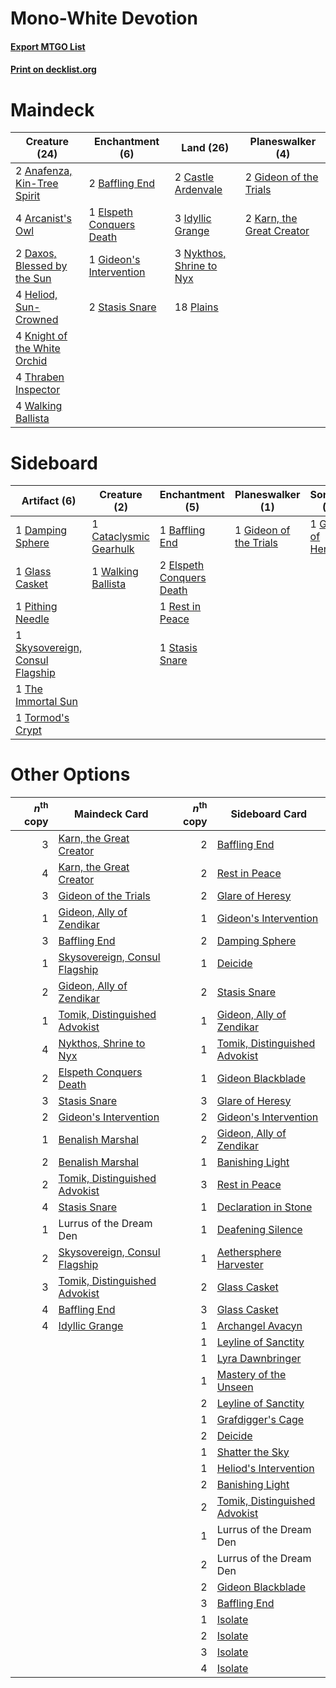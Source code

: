 # Mono-White Devotion

#### [Export MTGO List](../collection/Mono-White%20Devotion/Mono-White%20Devotion.txt)
#### [Print on decklist.org](http://decklist.org/?deckmain=2%09Anafenza,%20Kin-Tree%20Spirit%0A4%09Arcanist's%20Owl%0A2%09Baffling%20End%0A2%09Castle%20Ardenvale%0A2%09Daxos,%20Blessed%20by%20the%20Sun%0A1%09Elspeth%20Conquers%20Death%0A2%09Gideon%20of%20the%20Trials%0A1%09Gideon's%20Intervention%0A4%09Heliod,%20Sun-Crowned%0A3%09Idyllic%20Grange%0A2%09Karn,%20the%20Great%20Creator%0A4%09Knight%20of%20the%20White%20Orchid%0A3%09Nykthos,%20Shrine%20to%20Nyx%0A18%09Plains%0A2%09Stasis%20Snare%0A4%09Thraben%20Inspector%0A4%09Walking%20Ballista&deckside=1%09Baffling%20End%0A1%09Cataclysmic%20Gearhulk%0A1%09Damping%20Sphere%0A2%09Elspeth%20Conquers%20Death%0A1%09Gideon%20of%20the%20Trials%0A1%09Glare%20of%20Heresy%0A1%09Glass%20Casket%0A1%09Pithing%20Needle%0A1%09Rest%20in%20Peace%0A1%09Skysovereign,%20Consul%20Flagship%0A1%09Stasis%20Snare%0A1%09The%20Immortal%20Sun%0A1%09Tormod's%20Crypt%0A1%09Walking%20Ballista)
# Maindeck

|                                             Creature (24)                                             |                                          Enchantment (6)                                          |                                             Land (26)                                             |                                          Planeswalker (4)                                          |
|-------------------------------------------------------------------------------------------------------|---------------------------------------------------------------------------------------------------|---------------------------------------------------------------------------------------------------|----------------------------------------------------------------------------------------------------|
|2 [Anafenza, Kin-Tree Spirit](http://gatherer.wizards.com/Pages/Card/Details.aspx?multiverseid=394490) |2 [Baffling End](http://gatherer.wizards.com/Pages/Card/Details.aspx?multiverseid=439658)          |2 [Castle Ardenvale](http://gatherer.wizards.com/Pages/Card/Details.aspx?multiverseid=473200)      |2 [Gideon of the Trials](http://gatherer.wizards.com/Pages/Card/Details.aspx?multiverseid=426716)   |
|4 [Arcanist's Owl](http://gatherer.wizards.com/Pages/Card/Details.aspx?multiverseid=473168)            |1 [Elspeth Conquers Death](http://gatherer.wizards.com/Pages/Card/Details.aspx?multiverseid=476264)|3 [Idyllic Grange](http://gatherer.wizards.com/Pages/Card/Details.aspx?multiverseid=473208)        |2 [Karn, the Great Creator](http://gatherer.wizards.com/Pages/Card/Details.aspx?multiverseid=460928)|
|2 [Daxos, Blessed by the Sun](http://gatherer.wizards.com/Pages/Card/Details.aspx?multiverseid=476260) |1 [Gideon's Intervention](http://gatherer.wizards.com/Pages/Card/Details.aspx?multiverseid=426717) |3 [Nykthos, Shrine to Nyx](http://gatherer.wizards.com/Pages/Card/Details.aspx?multiverseid=373713)|                                                                                                    |
|4 [Heliod, Sun-Crowned](http://gatherer.wizards.com/Pages/Card/Details.aspx?multiverseid=476269)       |2 [Stasis Snare](http://gatherer.wizards.com/Pages/Card/Details.aspx?multiverseid=402048)          |18 [Plains](http://gatherer.wizards.com/Pages/Card/Details.aspx?multiverseid=439856)               |                                                                                                    |
|4 [Knight of the White Orchid](http://gatherer.wizards.com/Pages/Card/Details.aspx?multiverseid=178094)|                                                                                                   |                                                                                                   |                                                                                                    |
|4 [Thraben Inspector](http://gatherer.wizards.com/Pages/Card/Details.aspx?multiverseid=409784)         |                                                                                                   |                                                                                                   |                                                                                                    |
|4 [Walking Ballista](http://gatherer.wizards.com/Pages/Card/Details.aspx?multiverseid=423848)          |                                                                                                   |                                                                                                   |                                                                                                    |


# Sideboard

|                                               Artifact (6)                                               |                                          Creature (2)                                           |                                          Enchantment (5)                                          |                                        Planeswalker (1)                                         |                                        Sorcery (1)                                         |
|----------------------------------------------------------------------------------------------------------|-------------------------------------------------------------------------------------------------|---------------------------------------------------------------------------------------------------|-------------------------------------------------------------------------------------------------|--------------------------------------------------------------------------------------------|
|1 [Damping Sphere](http://gatherer.wizards.com/Pages/Card/Details.aspx?multiverseid=443101)               |1 [Cataclysmic Gearhulk](http://gatherer.wizards.com/Pages/Card/Details.aspx?multiverseid=417582)|1 [Baffling End](http://gatherer.wizards.com/Pages/Card/Details.aspx?multiverseid=439658)          |1 [Gideon of the Trials](http://gatherer.wizards.com/Pages/Card/Details.aspx?multiverseid=426716)|1 [Glare of Heresy](http://gatherer.wizards.com/Pages/Card/Details.aspx?multiverseid=373691)|
|1 [Glass Casket](http://gatherer.wizards.com/Pages/Card/Details.aspx?multiverseid=472977)                 |1 [Walking Ballista](http://gatherer.wizards.com/Pages/Card/Details.aspx?multiverseid=423848)    |2 [Elspeth Conquers Death](http://gatherer.wizards.com/Pages/Card/Details.aspx?multiverseid=476264)|                                                                                                 |                                                                                            |
|1 [Pithing Needle](http://gatherer.wizards.com/Pages/Card/Details.aspx?multiverseid=129526)               |                                                                                                 |1 [Rest in Peace](http://gatherer.wizards.com/Pages/Card/Details.aspx?multiverseid=442021)         |                                                                                                 |                                                                                            |
|1 [Skysovereign, Consul Flagship](http://gatherer.wizards.com/Pages/Card/Details.aspx?multiverseid=417807)|                                                                                                 |1 [Stasis Snare](http://gatherer.wizards.com/Pages/Card/Details.aspx?multiverseid=402048)          |                                                                                                 |                                                                                            |
|1 [The Immortal Sun](http://gatherer.wizards.com/Pages/Card/Details.aspx?multiverseid=439844)             |                                                                                                 |                                                                                                   |                                                                                                 |                                                                                            |
|1 [Tormod's Crypt](http://gatherer.wizards.com/Pages/Card/Details.aspx?multiverseid=389723)               |                                                                                                 |                                                                                                   |                                                                                                 |                                                                                            |


# Other Options

|*n*<sup>th</sup> copy|                                             Maindeck Card                                              |*n*<sup>th</sup> copy|                                             Sideboard Card                                             |
|--------------------:|--------------------------------------------------------------------------------------------------------|--------------------:|--------------------------------------------------------------------------------------------------------|
|                    3|[Karn, the Great Creator](http://gatherer.wizards.com/Pages/Card/Details.aspx?multiverseid=460928)      |                    2|[Baffling End](http://gatherer.wizards.com/Pages/Card/Details.aspx?multiverseid=439658)                 |
|                    4|[Karn, the Great Creator](http://gatherer.wizards.com/Pages/Card/Details.aspx?multiverseid=460928)      |                    2|[Rest in Peace](http://gatherer.wizards.com/Pages/Card/Details.aspx?multiverseid=442021)                |
|                    3|[Gideon of the Trials](http://gatherer.wizards.com/Pages/Card/Details.aspx?multiverseid=426716)         |                    2|[Glare of Heresy](http://gatherer.wizards.com/Pages/Card/Details.aspx?multiverseid=373691)              |
|                    1|[Gideon, Ally of Zendikar](http://gatherer.wizards.com/Pages/Card/Details.aspx?multiverseid=401897)     |                    1|[Gideon's Intervention](http://gatherer.wizards.com/Pages/Card/Details.aspx?multiverseid=426717)        |
|                    3|[Baffling End](http://gatherer.wizards.com/Pages/Card/Details.aspx?multiverseid=439658)                 |                    2|[Damping Sphere](http://gatherer.wizards.com/Pages/Card/Details.aspx?multiverseid=443101)               |
|                    1|[Skysovereign, Consul Flagship](http://gatherer.wizards.com/Pages/Card/Details.aspx?multiverseid=417807)|                    1|[Deicide](http://gatherer.wizards.com/Pages/Card/Details.aspx?multiverseid=380395)                      |
|                    2|[Gideon, Ally of Zendikar](http://gatherer.wizards.com/Pages/Card/Details.aspx?multiverseid=401897)     |                    2|[Stasis Snare](http://gatherer.wizards.com/Pages/Card/Details.aspx?multiverseid=402048)                 |
|                    1|[Tomik, Distinguished Advokist](http://gatherer.wizards.com/Pages/Card/Details.aspx?multiverseid=460961)|                    1|[Gideon, Ally of Zendikar](http://gatherer.wizards.com/Pages/Card/Details.aspx?multiverseid=401897)     |
|                    4|[Nykthos, Shrine to Nyx](http://gatherer.wizards.com/Pages/Card/Details.aspx?multiverseid=373713)       |                    1|[Tomik, Distinguished Advokist](http://gatherer.wizards.com/Pages/Card/Details.aspx?multiverseid=460961)|
|                    2|[Elspeth Conquers Death](http://gatherer.wizards.com/Pages/Card/Details.aspx?multiverseid=476264)       |                    1|[Gideon Blackblade](http://gatherer.wizards.com/Pages/Card/Details.aspx?multiverseid=463943)            |
|                    3|[Stasis Snare](http://gatherer.wizards.com/Pages/Card/Details.aspx?multiverseid=402048)                 |                    3|[Glare of Heresy](http://gatherer.wizards.com/Pages/Card/Details.aspx?multiverseid=373691)              |
|                    2|[Gideon's Intervention](http://gatherer.wizards.com/Pages/Card/Details.aspx?multiverseid=426717)        |                    2|[Gideon's Intervention](http://gatherer.wizards.com/Pages/Card/Details.aspx?multiverseid=426717)        |
|                    1|[Benalish Marshal](http://gatherer.wizards.com/Pages/Card/Details.aspx?multiverseid=442894)             |                    2|[Gideon, Ally of Zendikar](http://gatherer.wizards.com/Pages/Card/Details.aspx?multiverseid=401897)     |
|                    2|[Benalish Marshal](http://gatherer.wizards.com/Pages/Card/Details.aspx?multiverseid=442894)             |                    1|[Banishing Light](http://gatherer.wizards.com/Pages/Card/Details.aspx?multiverseid=405135)              |
|                    2|[Tomik, Distinguished Advokist](http://gatherer.wizards.com/Pages/Card/Details.aspx?multiverseid=460961)|                    3|[Rest in Peace](http://gatherer.wizards.com/Pages/Card/Details.aspx?multiverseid=442021)                |
|                    4|[Stasis Snare](http://gatherer.wizards.com/Pages/Card/Details.aspx?multiverseid=402048)                 |                    1|[Declaration in Stone](http://gatherer.wizards.com/Pages/Card/Details.aspx?multiverseid=409750)         |
|                    1|Lurrus of the Dream Den                                                                                 |                    1|[Deafening Silence](http://gatherer.wizards.com/Pages/Card/Details.aspx?multiverseid=472972)            |
|                    2|[Skysovereign, Consul Flagship](http://gatherer.wizards.com/Pages/Card/Details.aspx?multiverseid=417807)|                    1|[Aethersphere Harvester](http://gatherer.wizards.com/Pages/Card/Details.aspx?multiverseid=423809)       |
|                    3|[Tomik, Distinguished Advokist](http://gatherer.wizards.com/Pages/Card/Details.aspx?multiverseid=460961)|                    2|[Glass Casket](http://gatherer.wizards.com/Pages/Card/Details.aspx?multiverseid=472977)                 |
|                    4|[Baffling End](http://gatherer.wizards.com/Pages/Card/Details.aspx?multiverseid=439658)                 |                    3|[Glass Casket](http://gatherer.wizards.com/Pages/Card/Details.aspx?multiverseid=472977)                 |
|                    4|[Idyllic Grange](http://gatherer.wizards.com/Pages/Card/Details.aspx?multiverseid=473208)               |                    1|[Archangel Avacyn](http://gatherer.wizards.com/Pages/Card/Details.aspx?multiverseid=409741)             |
|                     |                                                                                                        |                    1|[Leyline of Sanctity](http://gatherer.wizards.com/Pages/Card/Details.aspx?multiverseid=204993)          |
|                     |                                                                                                        |                    1|[Lyra Dawnbringer](http://gatherer.wizards.com/Pages/Card/Details.aspx?multiverseid=442914)             |
|                     |                                                                                                        |                    1|[Mastery of the Unseen](http://gatherer.wizards.com/Pages/Card/Details.aspx?multiverseid=391878)        |
|                     |                                                                                                        |                    2|[Leyline of Sanctity](http://gatherer.wizards.com/Pages/Card/Details.aspx?multiverseid=204993)          |
|                     |                                                                                                        |                    1|[Grafdigger's Cage](http://gatherer.wizards.com/Pages/Card/Details.aspx?multiverseid=278452)            |
|                     |                                                                                                        |                    2|[Deicide](http://gatherer.wizards.com/Pages/Card/Details.aspx?multiverseid=380395)                      |
|                     |                                                                                                        |                    1|[Shatter the Sky](http://gatherer.wizards.com/Pages/Card/Details.aspx?multiverseid=476288)              |
|                     |                                                                                                        |                    1|[Heliod's Intervention](http://gatherer.wizards.com/Pages/Card/Details.aspx?multiverseid=476270)        |
|                     |                                                                                                        |                    2|[Banishing Light](http://gatherer.wizards.com/Pages/Card/Details.aspx?multiverseid=405135)              |
|                     |                                                                                                        |                    2|[Tomik, Distinguished Advokist](http://gatherer.wizards.com/Pages/Card/Details.aspx?multiverseid=460961)|
|                     |                                                                                                        |                    1|Lurrus of the Dream Den                                                                                 |
|                     |                                                                                                        |                    2|Lurrus of the Dream Den                                                                                 |
|                     |                                                                                                        |                    2|[Gideon Blackblade](http://gatherer.wizards.com/Pages/Card/Details.aspx?multiverseid=463943)            |
|                     |                                                                                                        |                    3|[Baffling End](http://gatherer.wizards.com/Pages/Card/Details.aspx?multiverseid=439658)                 |
|                     |                                                                                                        |                    1|[Isolate](http://gatherer.wizards.com/Pages/Card/Details.aspx?multiverseid=447153)                      |
|                     |                                                                                                        |                    2|[Isolate](http://gatherer.wizards.com/Pages/Card/Details.aspx?multiverseid=447153)                      |
|                     |                                                                                                        |                    3|[Isolate](http://gatherer.wizards.com/Pages/Card/Details.aspx?multiverseid=447153)                      |
|                     |                                                                                                        |                    4|[Isolate](http://gatherer.wizards.com/Pages/Card/Details.aspx?multiverseid=447153)                      |

